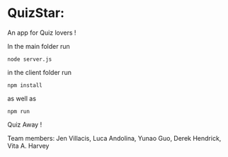 # QuizStar:

An app for Quiz lovers !

In the main folder run

`node server.js`

in the client folder run

`npm install`

as well as

`npm run`

Quiz Away !

Team members: Jen Villacis, Luca Andolina, Yunao Guo, Derek Hendrick, Vita A. Harvey
